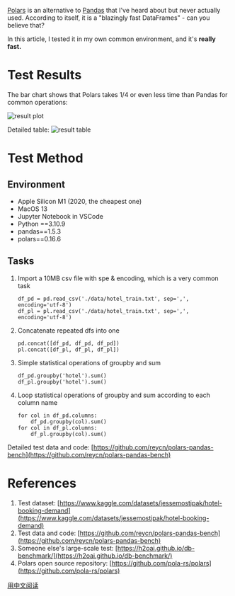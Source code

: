 [Polars](https://pola.rs/) is an alternative to [Pandas](https://pandas.pydata.org/) that I've heard about but never actually used. According to itself, it is a "blazingly fast DataFrames" - can you believe that?

In this article, I tested it in my own common environment, and it's **really fast.**

# Test Results

The bar chart shows that Polars takes 1/4 or even less time than Pandas for common operations:

![result plot]("res/result.png")

Detailed table:
![result table]("res/table.jpg")

# Test Method

## Environment

- Apple Silicon M1 (2020, the cheapest one)
- MacOS 13
- Jupyter Notebook in VSCode
- Python ==3.10.9
- pandas==1.5.3
- polars==0.16.6

## Tasks

1. Import a 10MB csv file with spe & encoding, which is a very common task

   ```
   df_pd = pd.read_csv('./data/hotel_train.txt', sep=',', encoding='utf-8')
   df_pl = pl.read_csv('./data/hotel_train.txt', sep=',', encoding='utf-8')

   ```
2. Concatenate repeated dfs into one

   ```
   pd.concat([df_pd, df_pd, df_pd])
   pl.concat([df_pl, df_pl, df_pl])

   ```
3. Simple statistical operations of groupby and sum

   ```
   df_pd.groupby('hotel').sum()
   df_pl.groupby('hotel').sum()

   ```
4. Loop statistical operations of groupby and sum according to each column name

   ```
   for col in df_pd.columns:
       df_pd.groupby(col).sum()
   for col in df_pl.columns:
       df_pl.groupby(col).sum()

   ```

Detailed test data and code: [https://github.com/reycn/polars-pandas-bench](https://github.com/reycn/polars-pandas-bench)

# References

1. Test dataset: [https://www.kaggle.com/datasets/jessemostipak/hotel-booking-demand](https://www.kaggle.com/datasets/jessemostipak/hotel-booking-demand)
2. Test data and code: [https://github.com/reycn/polars-pandas-bench](https://github.com/reycn/polars-pandas-bench)
3. Someone else's large-scale test: [https://h2oai.github.io/db-benchmark/](https://h2oai.github.io/db-benchmark/)
4. Polars open source repository: [https://github.com/pola-rs/polars](https://github.com/pola-rs/polars)

[用中文阅读](https://quoth.win/substitute-pandas-with-polars-a-dataframe-module-rewritten-in-rust)
